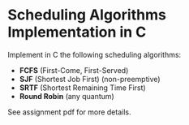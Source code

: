 # Scheduling Algorithms Implementation in C

Implement in C the following scheduling algorithms:

- **FCFS** (First-Come, First-Served)
- **SJF** (Shortest Job First) (non-preemptive)
- **SRTF** (Shortest Remaining Time First)
- **Round Robin** (any quantum)

See assignment pdf for more details.
